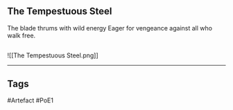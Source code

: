 ## The Tempestuous Steel
The blade thrums with wild energy
Eager for vengeance against all who walk free.
##
![[The Tempestuous Steel.png]]

---
## Tags
#Artefact
#PoE1